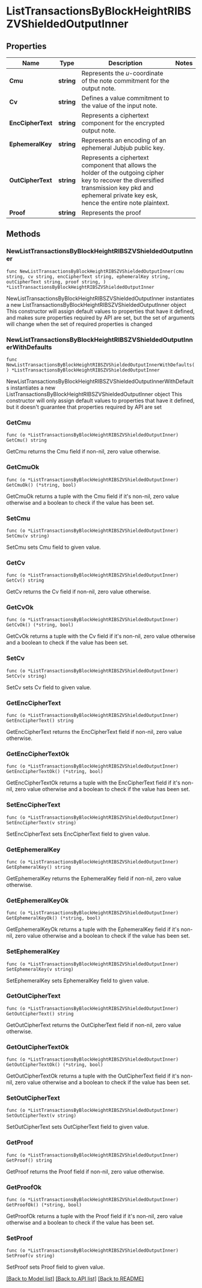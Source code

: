 # ListTransactionsByBlockHeightRIBSZVShieldedOutputInner

## Properties

Name | Type | Description | Notes
------------ | ------------- | ------------- | -------------
**Cmu** | **string** | Represents the 𝑢-coordinate of the note commitment for the output note. | 
**Cv** | **string** | Defines a value commitment to the value of the input note. | 
**EncCipherText** | **string** | Represents a ciphertext component for the encrypted output note. | 
**EphemeralKey** | **string** | Represents an encoding of an ephemeral Jubjub public key. | 
**OutCipherText** | **string** | Represents a ciphertext component that allows the holder of the outgoing cipher key to recover the diversified transmission key pkd and ephemeral private key esk, hence the entire note plaintext. | 
**Proof** | **string** | Represents the proof | 

## Methods

### NewListTransactionsByBlockHeightRIBSZVShieldedOutputInner

`func NewListTransactionsByBlockHeightRIBSZVShieldedOutputInner(cmu string, cv string, encCipherText string, ephemeralKey string, outCipherText string, proof string, ) *ListTransactionsByBlockHeightRIBSZVShieldedOutputInner`

NewListTransactionsByBlockHeightRIBSZVShieldedOutputInner instantiates a new ListTransactionsByBlockHeightRIBSZVShieldedOutputInner object
This constructor will assign default values to properties that have it defined,
and makes sure properties required by API are set, but the set of arguments
will change when the set of required properties is changed

### NewListTransactionsByBlockHeightRIBSZVShieldedOutputInnerWithDefaults

`func NewListTransactionsByBlockHeightRIBSZVShieldedOutputInnerWithDefaults() *ListTransactionsByBlockHeightRIBSZVShieldedOutputInner`

NewListTransactionsByBlockHeightRIBSZVShieldedOutputInnerWithDefaults instantiates a new ListTransactionsByBlockHeightRIBSZVShieldedOutputInner object
This constructor will only assign default values to properties that have it defined,
but it doesn't guarantee that properties required by API are set

### GetCmu

`func (o *ListTransactionsByBlockHeightRIBSZVShieldedOutputInner) GetCmu() string`

GetCmu returns the Cmu field if non-nil, zero value otherwise.

### GetCmuOk

`func (o *ListTransactionsByBlockHeightRIBSZVShieldedOutputInner) GetCmuOk() (*string, bool)`

GetCmuOk returns a tuple with the Cmu field if it's non-nil, zero value otherwise
and a boolean to check if the value has been set.

### SetCmu

`func (o *ListTransactionsByBlockHeightRIBSZVShieldedOutputInner) SetCmu(v string)`

SetCmu sets Cmu field to given value.


### GetCv

`func (o *ListTransactionsByBlockHeightRIBSZVShieldedOutputInner) GetCv() string`

GetCv returns the Cv field if non-nil, zero value otherwise.

### GetCvOk

`func (o *ListTransactionsByBlockHeightRIBSZVShieldedOutputInner) GetCvOk() (*string, bool)`

GetCvOk returns a tuple with the Cv field if it's non-nil, zero value otherwise
and a boolean to check if the value has been set.

### SetCv

`func (o *ListTransactionsByBlockHeightRIBSZVShieldedOutputInner) SetCv(v string)`

SetCv sets Cv field to given value.


### GetEncCipherText

`func (o *ListTransactionsByBlockHeightRIBSZVShieldedOutputInner) GetEncCipherText() string`

GetEncCipherText returns the EncCipherText field if non-nil, zero value otherwise.

### GetEncCipherTextOk

`func (o *ListTransactionsByBlockHeightRIBSZVShieldedOutputInner) GetEncCipherTextOk() (*string, bool)`

GetEncCipherTextOk returns a tuple with the EncCipherText field if it's non-nil, zero value otherwise
and a boolean to check if the value has been set.

### SetEncCipherText

`func (o *ListTransactionsByBlockHeightRIBSZVShieldedOutputInner) SetEncCipherText(v string)`

SetEncCipherText sets EncCipherText field to given value.


### GetEphemeralKey

`func (o *ListTransactionsByBlockHeightRIBSZVShieldedOutputInner) GetEphemeralKey() string`

GetEphemeralKey returns the EphemeralKey field if non-nil, zero value otherwise.

### GetEphemeralKeyOk

`func (o *ListTransactionsByBlockHeightRIBSZVShieldedOutputInner) GetEphemeralKeyOk() (*string, bool)`

GetEphemeralKeyOk returns a tuple with the EphemeralKey field if it's non-nil, zero value otherwise
and a boolean to check if the value has been set.

### SetEphemeralKey

`func (o *ListTransactionsByBlockHeightRIBSZVShieldedOutputInner) SetEphemeralKey(v string)`

SetEphemeralKey sets EphemeralKey field to given value.


### GetOutCipherText

`func (o *ListTransactionsByBlockHeightRIBSZVShieldedOutputInner) GetOutCipherText() string`

GetOutCipherText returns the OutCipherText field if non-nil, zero value otherwise.

### GetOutCipherTextOk

`func (o *ListTransactionsByBlockHeightRIBSZVShieldedOutputInner) GetOutCipherTextOk() (*string, bool)`

GetOutCipherTextOk returns a tuple with the OutCipherText field if it's non-nil, zero value otherwise
and a boolean to check if the value has been set.

### SetOutCipherText

`func (o *ListTransactionsByBlockHeightRIBSZVShieldedOutputInner) SetOutCipherText(v string)`

SetOutCipherText sets OutCipherText field to given value.


### GetProof

`func (o *ListTransactionsByBlockHeightRIBSZVShieldedOutputInner) GetProof() string`

GetProof returns the Proof field if non-nil, zero value otherwise.

### GetProofOk

`func (o *ListTransactionsByBlockHeightRIBSZVShieldedOutputInner) GetProofOk() (*string, bool)`

GetProofOk returns a tuple with the Proof field if it's non-nil, zero value otherwise
and a boolean to check if the value has been set.

### SetProof

`func (o *ListTransactionsByBlockHeightRIBSZVShieldedOutputInner) SetProof(v string)`

SetProof sets Proof field to given value.



[[Back to Model list]](../README.md#documentation-for-models) [[Back to API list]](../README.md#documentation-for-api-endpoints) [[Back to README]](../README.md)


